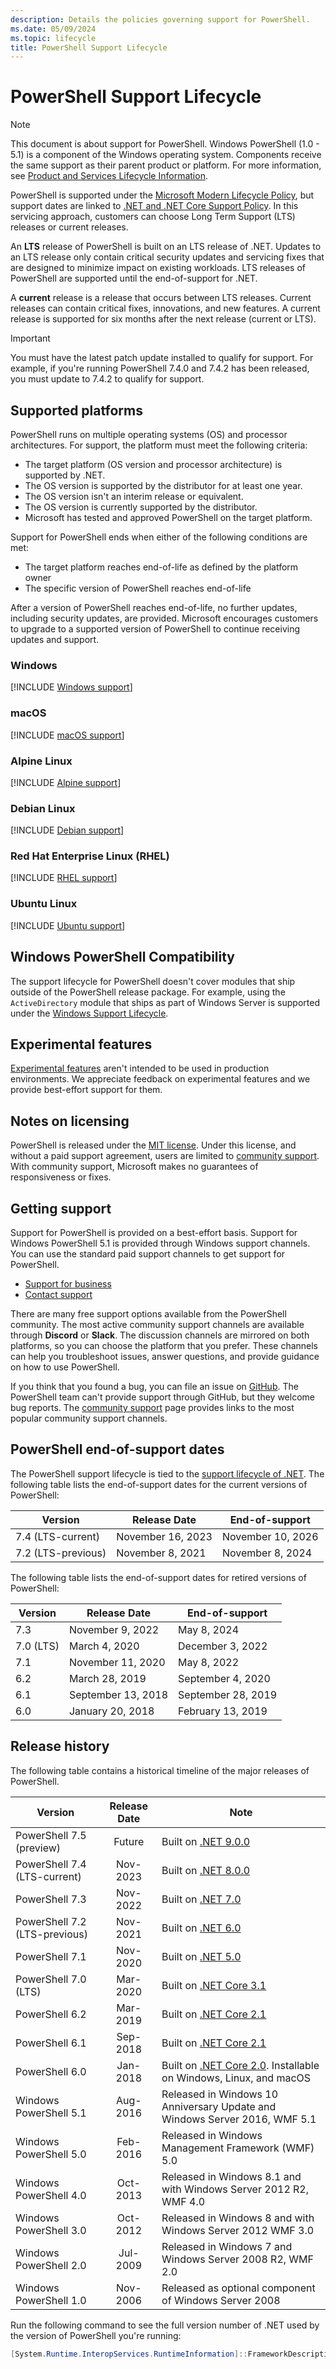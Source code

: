 ```yaml
---
description: Details the policies governing support for PowerShell.
ms.date: 05/09/2024
ms.topic: lifecycle
title: PowerShell Support Lifecycle
---
```

# PowerShell Support Lifecycle

> [!NOTE]
> This document is about support for PowerShell. Windows PowerShell (1.0 - 5.1) is a component of
> the Windows operating system. Components receive the same support as their parent product or
> platform. For more information, see [Product and Services Lifecycle Information][03].

PowerShell is supported under the [Microsoft Modern Lifecycle Policy][02], but support dates are
linked to [.NET and .NET Core Support Policy][06]. In this servicing approach, customers can choose
Long Term Support (LTS) releases or current releases.

An **LTS** release of PowerShell is built on an LTS release of .NET. Updates to an LTS release only
contain critical security updates and servicing fixes that are designed to minimize impact on
existing workloads. LTS releases of PowerShell are supported until the end-of-support for .NET.

A **current** release is a release that occurs between LTS releases. Current releases can contain
critical fixes, innovations, and new features. A current release is supported for six months after
the next release (current or LTS).

> [!IMPORTANT]
> You must have the latest patch update installed to qualify for support. For example, if you're
> running PowerShell 7.4.0 and 7.4.2 has been released, you must update to 7.4.2 to qualify for
> support.

## Supported platforms

PowerShell runs on multiple operating systems (OS) and processor architectures. For support, the
platform must meet the following criteria:

- The target platform (OS version and processor architecture) is supported by .NET.
- The OS version is supported by the distributor for at least one year.
- The OS version isn't an interim release or equivalent.
- The OS version is currently supported by the distributor.
- Microsoft has tested and approved PowerShell on the target platform.

Support for PowerShell ends when either of the following conditions are met:

- The target platform reaches end-of-life as defined by the platform owner
- The specific version of PowerShell reaches end-of-life

After a version of PowerShell reaches end-of-life, no further updates, including security updates,
are provided. Microsoft encourages customers to upgrade to a supported version of PowerShell to
continue receiving updates and support.

### Windows

[!INCLUDE [Windows support](../../includes/windows-support.md)]

### macOS

[!INCLUDE [macOS support](../../includes/macos-support.md)]

### Alpine Linux

[!INCLUDE [Alpine support](../../includes/alpine-support.md)]

### Debian Linux

[!INCLUDE [Debian support](../../includes/debian-support.md)]

### Red Hat Enterprise Linux (RHEL)

[!INCLUDE [RHEL support](../../includes/rhel-support.md)]

### Ubuntu Linux

[!INCLUDE [Ubuntu support](../../includes/ubuntu-support.md)]

## Windows PowerShell Compatibility

The support lifecycle for PowerShell doesn't cover modules that ship outside of the PowerShell
release package. For example, using the `ActiveDirectory` module that ships as part of Windows
Server is supported under the [Windows Support Lifecycle][01].

## Experimental features

[Experimental features][05] aren't intended to be used in production environments. We appreciate
feedback on experimental features and we provide best-effort support for them.

## Notes on licensing

PowerShell is released under the [MIT license][15]. Under this license, and without a paid support
agreement, users are limited to [community support][04]. With community support, Microsoft makes no
guarantees of responsiveness or fixes.

## Getting support

Support for PowerShell is provided on a best-effort basis. Support for Windows PowerShell 5.1 is
provided through Windows support channels. You can use the standard paid support channels to get
support for PowerShell.

- [Support for business][18]
- [Contact support][17]

There are many free support options available from the PowerShell community. The most active
community support channels are available through **Discord** or **Slack**. The discussion channels
are mirrored on both platforms, so you can choose the platform that you prefer. These channels can
help you troubleshoot issues, answer questions, and provide guidance on how to use PowerShell.

If you think that you found a bug, you can file an issue on [GitHub][16]. The PowerShell team can't
provide support through GitHub, but they welcome bug reports. The [community support][04] page
provides links to the most popular community support channels.

## PowerShell end-of-support dates

The PowerShell support lifecycle is tied to the [support lifecycle of .NET][06]. The following table
lists the end-of-support dates for the current versions of PowerShell:

|      Version       |   Release Date    |  End-of-support   |
| ------------------ | ----------------- | ----------------- |
| 7.4 (LTS-current)  | November 16, 2023 | November 10, 2026 |
| 7.2 (LTS-previous) | November 8, 2021  | November 8, 2024  |

The following table lists the end-of-support dates for retired versions of PowerShell:

|  Version  |    Release Date    |   End-of-support   |
| --------- | ------------------ | ------------------ |
| 7.3       | November 9, 2022   | May 8, 2024        |
| 7.0 (LTS) | March 4, 2020      | December 3, 2022   |
| 7.1       | November 11, 2020  | May 8, 2022        |
| 6.2       | March 28, 2019     | September 4, 2020  |
| 6.1       | September 13, 2018 | September 28, 2019 |
| 6.0       | January 20, 2018   | February 13, 2019  |

## Release history

The following table contains a historical timeline of the major releases of PowerShell.

|            Version            | Release Date |                                    Note                                    |
| ----------------------------- | :----------: | -------------------------------------------------------------------------- |
| PowerShell 7.5 (preview)      |    Future    | Built on [.NET 9.0.0][14]                                                  |
| PowerShell 7.4 (LTS-current)  |   Nov-2023   | Built on [.NET 8.0.0][13]                                                  |
| PowerShell 7.3                |   Nov-2022   | Built on [.NET 7.0][12]                                                    |
| PowerShell 7.2 (LTS-previous) |   Nov-2021   | Built on [.NET 6.0][11]                                                    |
| PowerShell 7.1                |   Nov-2020   | Built on [.NET 5.0][10]                                                    |
| PowerShell 7.0 (LTS)          |   Mar-2020   | Built on [.NET Core 3.1][09]                                               |
| PowerShell 6.2                |   Mar-2019   | Built on [.NET Core 2.1][08]                                               |
| PowerShell 6.1                |   Sep-2018   | Built on [.NET Core 2.1][08]                                               |
| PowerShell 6.0                |   Jan-2018   | Built on [.NET Core 2.0][07]. Installable on Windows, Linux, and macOS     |
| Windows PowerShell 5.1        |   Aug-2016   | Released in Windows 10 Anniversary Update and Windows Server 2016, WMF 5.1 |
| Windows PowerShell 5.0        |   Feb-2016   | Released in Windows Management Framework (WMF) 5.0                         |
| Windows PowerShell 4.0        |   Oct-2013   | Released in Windows 8.1 and with Windows Server 2012 R2, WMF 4.0           |
| Windows PowerShell 3.0        |   Oct-2012   | Released in Windows 8 and with Windows Server 2012 WMF 3.0                 |
| Windows PowerShell 2.0        |   Jul-2009   | Released in Windows 7 and Windows Server 2008 R2, WMF 2.0                  |
| Windows PowerShell 1.0        |   Nov-2006   | Released as optional component of Windows Server 2008                      |

Run the following command to see the full version number of .NET used by the version of PowerShell
you're running:

```powershell
[System.Runtime.InteropServices.RuntimeInformation]::FrameworkDescription
```

<!-- link references -->
[01]: /lifecycle/faq/windows
[02]: /lifecycle/policies/modern
[03]: /lifecycle/products/
[04]: /powershell/scripting/community/community-support
[05]: /powershell/scripting/learn/experimental-features
[06]: https://dotnet.microsoft.com/platform/support/policy/dotnet-core
[07]: https://github.com/dotnet/core/blob/main/release-notes/2.0/2.0-supported-os.md
[08]: https://github.com/dotnet/core/blob/main/release-notes/2.1/2.1-supported-os.md
[09]: https://github.com/dotnet/core/blob/main/release-notes/3.1/3.1-supported-os.md
[10]: https://github.com/dotnet/core/blob/main/release-notes/5.0/5.0-supported-os.md
[11]: https://github.com/dotnet/core/blob/main/release-notes/6.0/supported-os.md
[12]: https://github.com/dotnet/core/blob/main/release-notes/7.0/supported-os.md
[13]: https://github.com/dotnet/core/blob/main/release-notes/8.0/supported-os.md
[14]: https://github.com/dotnet/core/blob/main/release-notes/9.0/supported-os.md
[15]: https://github.com/PowerShell/PowerShell/blob/master/LICENSE.txt
[16]: https://github.com/PowerShell/PowerShell/issues/new/choose
[17]: https://support.microsoft.com/contactus
[18]: https://support.serviceshub.microsoft.com/
